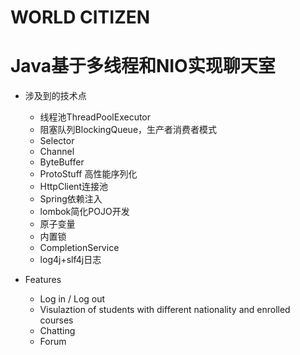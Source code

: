 # WORLD CITIZEN
# Java基于多线程和NIO实现聊天室

- 涉及到的技术点
   - 线程池ThreadPoolExecutor
   - 阻塞队列BlockingQueue，生产者消费者模式
   - Selector
   - Channel
   - ByteBuffer
   - ProtoStuff 高性能序列化
   - HttpClient连接池
   - Spring依赖注入
   - lombok简化POJO开发
   - 原子变量
   - 内置锁
   - CompletionService
   - log4j+slf4j日志
   
- Features
   - Log in / Log out
   - Visulaztion of students with different nationality and enrolled courses
   - Chatting
   - Forum





